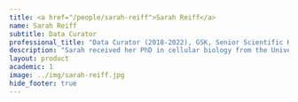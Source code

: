 ```yaml
---
title: <a href="/people/sarah-reiff">Sarah Reiff</a>
name: Sarah Reiff
subtitle: Data Curator
professional_title: "Data Curator (2018-2022), GSK, Senior Scientific Knowledge Engineer"  # Joined professional titles
description: "Sarah received her PhD in cellular biology from the University of Georgia, where she worked on organellar DNA replication in the protozoan parasite Toxoplasma. She went on to a postdoctoral position at UCSF, where she was involved in the genome project for Stentor, a giant protist and a model for single-cell regeneration. She now works as a data curator at the 4D Nucleome Data Coordination and Integration Center."
layout: product
academic: 1
image: ../img/sarah-reiff.jpg
hide_footer: true
---
```

